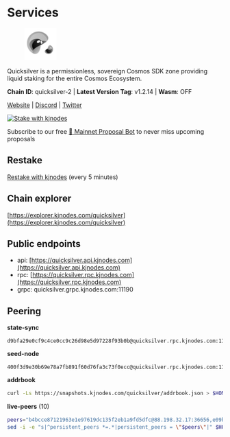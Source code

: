 # Services

<figure><img src="https://raw.githubusercontent.com/kj89/cosmos-images/main/logos/quicksilver.png" alt=""><figcaption></figcaption></figure>

Quicksilver is a permissionless, sovereign Cosmos SDK zone providing liquid staking for the entire Cosmos Ecosystem.

**Chain ID**: quicksilver-2 | **Latest Version Tag**: v1.2.14 | **Wasm**: OFF

[Website](https://quicksilver.zone) | [Discord](https://discord.gg/quicksilverprotocol) | [Twitter](https://twitter.com/quicksilverzone)

[![Stake with kjnodes](https://i.ibb.co/cr44Q8j/button-stake-with-kjnodes.png)](https://restake.app/quicksilver/quickvaloper1fqfgpwdngmmay6ah7mg9y4k7ayykpzu6l3ht2m)

Subscribe to our free [🤖 Mainnet Proposal Bot](https://t.me/kjnodes_proposal_bot) to never miss upcoming proposals

## Restake

[Restake with kjnodes](https://restake.app/quicksilver/quickvaloper1fqfgpwdngmmay6ah7mg9y4k7ayykpzu6l3ht2m) (every 5 minutes)
## Chain explorer
[https://explorer.kjnodes.com/quicksilver](https://explorer.kjnodes.com/quicksilver)

## Public endpoints

* api: [https://quicksilver.api.kjnodes.com](https://quicksilver.api.kjnodes.com)
* rpc: [https://quicksilver.rpc.kjnodes.com](https://quicksilver.rpc.kjnodes.com)
* grpc: quicksilver.grpc.kjnodes.com:11190

## Peering

**state-sync**

```text
d9bfa29e0cf9c4ce0cc9c26d98e5d97228f93b0b@quicksilver.rpc.kjnodes.com:11156
```

**seed-node**

```text
400f3d9e30b69e78a7fb891f60d76fa3c73f0ecc@quicksilver.rpc.kjnodes.com:11159
```

**addrbook**
```bash
curl -Ls https://snapshots.kjnodes.com/quicksilver/addrbook.json > $HOME/.quicksilverd/config/addrbook.json
```

**live-peers** (10)
```bash
peers="b4bcce87121963e1e97619dc135f2eb1a9fd5dfc@88.198.32.17:36656,e09b47db9c221a9d064069befcc471d949d2c28d@45.14.135.159:15620,cb6ae22e1e89d029c55f2cb400b0caa19cbe5523@172.111.52.50:32662,4aa307d4ce413837a3da019e966d8115fb4c1467@198.244.229.218:26656,2309e82e7200ac8a81f1e1f57b3ee604a20af853@51.79.177.229:26667,71b753819eb653e99e6a825b80af20ca9bccb087@135.125.163.63:24666,3308d9078fcca016fbd8dc8f3b19666326f41a6f@138.201.121.185:26672,04dcb466b6804e6a57b7f9188b90f5bdc17037c0@108.165.178.242:26654,71d1e3336f41475c3dfc247aa77a8842a24c369a@144.91.80.32:11656,d9bfa29e0cf9c4ce0cc9c26d98e5d97228f93b0b@65.109.88.38:11156"
sed -i -e "s|^persistent_peers *=.*|persistent_peers = \"$peers\"|" $HOME/.quicksilverd/config/config.toml
```
